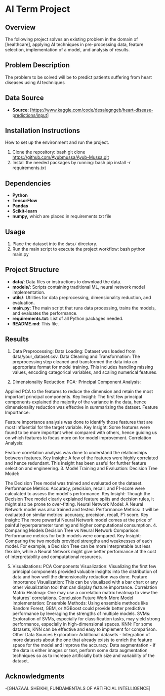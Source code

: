 # AI Term Project

## Overview
The following project solves an existing problem in the domain of [healthcare], applying AI techniques in pre-processing data, feature selection, implementation of a model, and analysis of results.

## Problem Description
The problem to be solved will be to predict patients suffering from heart diseases using AI techniques

## Data Source
- **Source**: [https://www.kaggle.com/code/desalegngeb/heart-disease-predictions/input]

## Installation Instructions
How to set up the environment and run the project.

1. Clone the repository:
      bash
   git clone https://github.com/Ayubmussa/Ayub-Mussa.git
2. Install the needed packages by running:
      bash
   pip install -r requirements.txt

## Dependencies
- **Python**
- **TensorFlow**
- **Pandas**
- **Scikit-learn**
- **numpy,**
which are placed in requirements.txt file

## Usage
1. Place the dataset into the `data/` directory.
2. Run the main script to execute the project workflow:
      bash
   python main.py
   

## Project Structure
- **data/**: Data files or instructions to download the data.
- **models/**: Scripts containing traditional ML, neural network model implementation.
- **utils/**: Utilities for data preprocessing, dimensionality reduction, and evaluation.
- **main.py**: The main script that runs data processing, trains the models, and evaluates the performance.
- **requirements.txt**: List of all Python packages needed.
- **README.md**: This file.

## Results
1. Data Preprocessing:
Data Loading: Dataset was loaded from data/your_dataset.csv.
Data Cleaning and Transformation: The preprocessing step cleaned and transformed the data into an appropriate format for model training. This includes handling missing values, encoding categorical variables, and scaling numerical features.

2. Dimensionality Reduction:
PCA- Principal Component Analysis:

Applied PCA to the features to reduce the dimension and retain the most important principal components.
Key Insight: The first few principal components explained the majority of the variance in the data, hence dimensionality reduction was effective in summarizing the dataset.
Feature Importance:

Feature importance analysis was done to identify those features that are most influential for the target variable.
Key Insight: Some features were found to be more important when compared with others, hence guiding us on which features to focus more on for model improvement.
Correlation Analysis:

Feature correlation analysis was done to understand the relationships between features.
Key Insight: A few of the features were highly correlated and hence redundant. This insight has been useful for further feature selection and engineering.
3. Model Training and Evaluation:
Decision Tree Model:

The Decision Tree model was trained and evaluated on the dataset.
Performance Metrics: Accuracy, precision, recall, and F1-score were calculated to assess the model's performance.
Key Insight: Though the Decision Tree model clearly explained feature splits and decision rules, it might also be prone to over-fitting. Neural Network Model: A Neural Network model was also trained and tested. Performance Metrics: It will be evaluated on similar metrics: accuracy, precision, recall, F1-score. Key Insight: The more powerful Neural Network model comes at the price of painful hyperparameter tunning and higher computational consumption. 4. Comparing Models
Decision Tree vs Neural Network Comparison:
Performance metrics for both models were compared.
Key Insight: Comparing the two models provided strengths and weaknesses of each model. For example, a Decision Tree can be more interpretable but less flexible, while a Neural Network might give better performance at the cost of interpretability and computational resources.

5. Visualizations:
PCA Components Visualization:
Visualizing the first few principal components provided valuable insights into the distribution of data and how well the dimensionality reduction was done.
Feature Importance Visualization:
This can be visualized with a bar chart or any other visualization tool that can display feature importance.
Correlation Matrix Heatmap:
One may use a correlation matrix heatmap to view the features' correlations.
Conclusion
Future Work
More Model Implementation:
Ensemble Methods: Using ensemble methods like Random Forest, GBM, or XGBoost could provide better predictive performance by leveraging the strengths of multiple models.
SVMs: Exploration of SVMs, especially for classification tasks, may yield strong performance, especially in high-dimensional spaces.
KNN: For some datasets, KNN can be effective and easy to implement for comparison.
 Other Data Sources Exploration:
Additional datasets - Integration of more datasets about the one that already exists to enrich the feature space for the model and improve the accuracy.
Data augmentation - if the data is either images or text, perform some data augmentation techniques so as to increase artificially both size and variability of the dataset.

## Acknowledgments
-[GHAZAAL SHEIKHI, FUNDAMENTALS OF ARTIFICIAL INTELLIGENCE]
